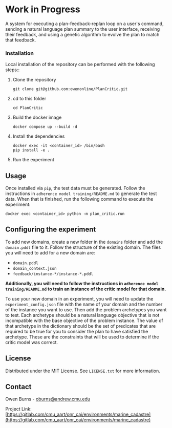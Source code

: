 # Work in Progress

A system for executing a plan-feedback-replan loop on a user's command, sending a natural language plan summary to the user interface, receiving their feedback, and using a genetic algorithm to evolve the plan to match that feedback.

### Installation

Local installation of the repository can be performed with the following steps::

1.  Clone the repository
    ```
    git clone git@github.com:owenonline/PlanCritic.git
    ```

2.  cd to this folder

    ```
    cd PlanCritic
    ```

3.  Build the docker image
    ```
    docker compose up --build -d
    ```

4.  Install the dependencies
    ```
    docker exec -it <container_id> /bin/bash
    pip install -e .
    ```

5.  Run the experiment

## Usage

Once installed via `pip`, the test data must be generated. Follow the instructions in `adherence model training/README.md` to generate the test data. When that is finished, run the following command to execute the experiment:

```
docker exec <container_id> python -m plan_critic.run
```

## Configuring the experiment

To add new domains, create a new folder in the `domains` folder and add the `domain.pddl` file to it. Follow the structure of the existing domain. The files you will need to add for a new domain are:

- `domain.pddl`
- `domain_context.json`
- `feedback/instance-*/instance-*.pddl`

**Additionally, you will need to follow the instructions in `adherence model training/README.md` to train an instance of the critic model for that domain.**

To use your new domain in an experiment, you will need to update the `experiment_config.json` file with the name of your domain and the number of the instance you want to use. Then add the problem archetypes you want to test. Each archetype should be a natural language objective that is not incompatible with the base objective of the problem instance. The value of that archetype in the dictionary should be the set of predicates that are required to be true for you to consider the plan to have satisfied the archetype. These are the constraints that will be used to determine if the critic model was correct.

## License

Distributed under the MIT License. See `LICENSE.txt` for more information.


## Contact

Owen Burns - oburns@andrew.cmu.edu

Project Link: [https://gitlab.com/cmu_aart/onr_cai/environments/marine_cadastre](https://gitlab.com/cmu_aart/onr_cai/environments/marine_cadastre)
